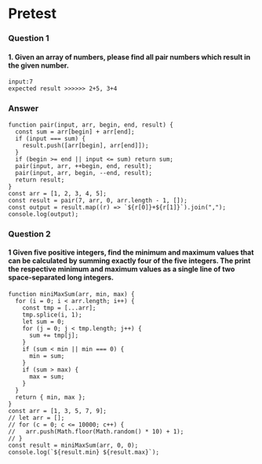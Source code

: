 # Pretest
### Question 1
#### 1. Given an array of numbers, please find all pair numbers which result in the given number.

```array: [1,2,3,4,5]
input:7
expected result >>>>>> 2+5, 3+4
```

### Answer 
```
function pair(input, arr, begin, end, result) {
  const sum = arr[begin] + arr[end];
  if (input === sum) {
    result.push([arr[begin], arr[end]]);
  }
  if (begin >= end || input <= sum) return sum;
  pair(input, arr, ++begin, end, result);
  pair(input, arr, begin, --end, result);
  return result;
}
const arr = [1, 2, 3, 4, 5];
const result = pair(7, arr, 0, arr.length - 1, []);
const output = result.map((r) => `${r[0]}+${r[1]}`).join(",");
console.log(output);
```

### Question 2
#### 1 Given five positive integers, find the minimum and maximum values that can be calculated by summing exactly four of the five integers. The print the respective minimum and maximum values as a single line of two space-separated long integers.

```
function miniMaxSum(arr, min, max) {
  for (i = 0; i < arr.length; i++) {
    const tmp = [...arr];
    tmp.splice(i, 1);
    let sum = 0;
    for (j = 0; j < tmp.length; j++) {
      sum += tmp[j];
    }
    if (sum < min || min === 0) {
      min = sum;
    }
    if (sum > max) {
      max = sum;
    }
  }
  return { min, max };
}
const arr = [1, 3, 5, 7, 9];
// let arr = [];
// for (c = 0; c <= 10000; c++) {
//   arr.push(Math.floor(Math.random() * 10) + 1);
// }
const result = miniMaxSum(arr, 0, 0);
console.log(`${result.min} ${result.max}`);
```